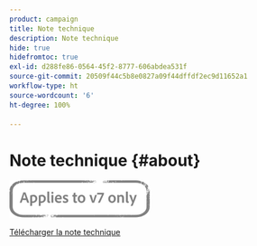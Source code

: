 ```yaml
---
product: campaign
title: Note technique
description: Note technique
hide: true
hidefromtoc: true
exl-id: d288fe86-0564-45f2-8777-606abdea531f
source-git-commit: 20509f44c5b8e0827a09f44dffdf2ec9d11652a1
workflow-type: ht
source-wordcount: '6'
ht-degree: 100%

---
```


# Note technique {#about}

![](../../assets/v7-only.svg)

[Télécharger la note technique](guidelines.pdf)

